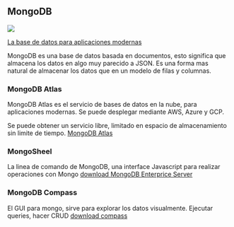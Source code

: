 ## MongoDB
![](https://aptude.com/wp-content/uploads/2014/11/mongodb.png)

[La base de datos para aplicaciones modernas](https://www.mongodb.com/)

MongoDB es una base de datos basada en documentos, esto significa que almacena los datos en algo muy parecido a JSON. Es una forma mas natural de almacenar los datos que en un modelo de filas y columnas. 

### MongoDB Atlas
MongoDB Atlas es el servicio de bases de datos en la nube, para aplicaciones modernas. Se puede desplegar mediante AWS, Azure y GCP.

Se puede obtener un servicio libre, limitado en espacio de almacenamiento sin limite de tiempo.
[MongoDB Atlas](https://www.mongodb.com/cloud/atlas)

### MongoSheel
La linea de comando de MongoDB, una interface Javascript para realizar operaciones con Mongo
[download MongoDB Enterprice Server](https://www.mongodb.com/download-center/enterprise)

### MongoDB Compass
El GUI para mongo, sirve para explorar los datos visualmente. Ejecutar queries, hacer CRUD
[download compass](https://www.mongodb.com/download-center/compass)
